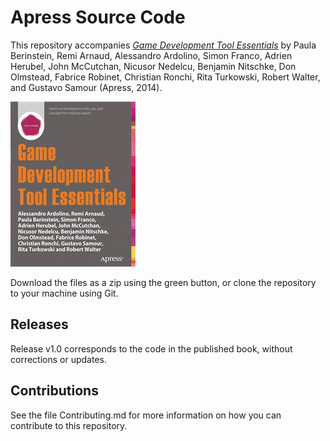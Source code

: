 # Apress Source Code

This repository accompanies [*Game Development Tool Essentials*](http://www.apress.com/9781430267003) by Paula Berinstein, Remi Arnaud, Alessandro Ardolino, Simon Franco, Adrien Herubel, John McCutchan, Nicusor Nedelcu, Benjamin Nitschke, Don Olmstead, Fabrice Robinet, Christian Ronchi, Rita Turkowski, Robert Walter, and Gustavo Samour (Apress, 2014).

![Cover image](9781430267003.jpg)

Download the files as a zip using the green button, or clone the repository to your machine using Git.

## Releases

Release v1.0 corresponds to the code in the published book, without corrections or updates.

## Contributions

See the file Contributing.md for more information on how you can contribute to this repository.
